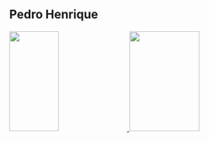 ## Pedro Henrique

<div>
  <a href="https://github.com/phss-henrique"/>
  <img height="180em"  width="42%" src="https://github-readme-stats.vercel.app/api?username=phss-henrique&show_icons=true&theme=transparent" />
  <img height="180em" width="50%"  src="https://github-readme-stats.vercel.app/api/top-langs/?username=phss-henrique&show_icons=true&theme=transparent" />
</div>
